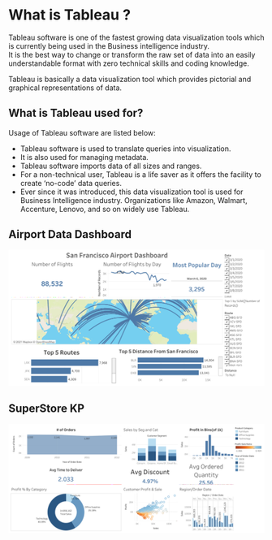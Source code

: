 # What is Tableau ?  

Tableau software is one of the fastest growing data visualization tools which is currently being used in the Business intelligence industry.  
It is the best way to change or transform the raw set of data into an easily understandable format with zero technical skills and coding knowledge.   

Tableau is basically a data visualization tool which provides pictorial and graphical representations of data.

## What is Tableau used for?  

Usage of Tableau software are listed below:

- Tableau software is used to translate queries into visualization.  
- It is also used for managing metadata.  
- Tableau software imports data of all sizes and ranges.  
- For a non-technical user, Tableau is a life saver as it offers the facility to create ‘no-code’ data queries.  
- Ever since it was introduced, this data visualization tool is used for Business Intelligence industry. Organizations like Amazon, Walmart, Accenture, Lenovo, and so on widely use Tableau.  


##  Airport Data Dashboard

<img src="https://github.com/Rajat6697/Tableau-Projects/blob/4be10776faa96b31019fda3314f367c9c049fb94/1.%20Airport%20Data%20Dashboard/San%20Franciso%20Airport%20Dashboard.png" alt="SS 1"/>


##  SuperStore KP

<img src="https://github.com/Rajat6697/Tableau-Projects/blob/4be10776faa96b31019fda3314f367c9c049fb94/2.%20SuperStore%20KPI/SALES%20PERFORMANCE%20DASHBOARD.png" alt="SS 1"/>
